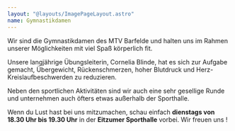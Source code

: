 ```yaml
---
layout: "@layouts/ImagePageLayout.astro"
name: Gymnastikdamen
---
```


Wir sind die Gymnastikdamen des MTV Barfelde und halten uns im Rahmen unserer
Möglichkeiten mit viel Spaß körperlich fit.

Unsere langjährige Übungsleiterin, Cornelia Blinde, hat es sich zur Aufgabe
gemacht, Übergewicht, Rückenschmerzen, hoher Blutdruck und
Herz-Kreislaufbeschwerden zu reduzieren.

Neben den sportlichen Aktivitäten sind wir auch eine sehr gesellige Runde und
unternehmen auch öfters etwas außerhalb der Sporthalle.

Wenn du Lust hast bei uns mitzumachen, schau einfach **dienstags von 18.30 Uhr
bis 19.30 Uhr** in der **Eitzumer Sporthalle** vorbei. Wir freuen uns !
